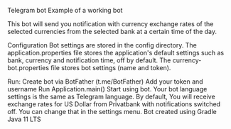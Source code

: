 Telegram bot
Example of a working bot

This bot will send you notification with currency exchange rates of the selected currencies from the selected bank at a certain time of the day.

Configuration
Bot settings are stored in the config directory.
The application.properties file stores the application's default settings such as bank, currency and notification time, off by default.
The currency-bot.properties file stores bot settings (name and token).

Run:
Create bot via BotFather (t.me/BotFather)
Add your token and username
Run Application.main()
Start using bot. Your bot language settings is the same as Telegram language.
By default, You will receive exchange rates for US Dollar from Privatbank with notifications switched off.
You can change that in the settings menu.
Bot created using
Gradle
Java 11 LTS
